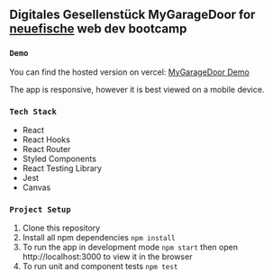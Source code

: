 ## Digitales Gesellenstück MyGarageDoor for [neuefische](https://www.neuefische.de/) web dev bootcamp

### `Demo`

You can find the hosted version on vercel:
[MyGarageDoor Demo](https://vercel.com/frankoelsch/capstone-project/2H1P31WgCes2qsE31a42eKTVQnYF)

The app is responsive, however it is best viewed on a mobile device.

### `Tech Stack`

- React
- React Hooks
- React Router
- Styled Components
- React Testing Library
- Jest
- Canvas

### `Project Setup`

1. Clone this repository
2. Install all npm dependencies
   `npm install`
3. To run the app in development mode
   `npm start`
   then open http://localhost:3000 to view it in the browser
4. To run unit and component tests
   `npm test`
